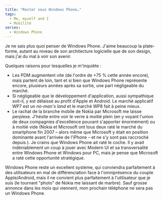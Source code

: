 ```yaml
---
title: "Rester sous Windows Phone…"
tags:
  - Me, myself and I
  - Mobilité
series:
  - Windows Phone
---
```


Je ne sais plus quoi penser de Windows Phone. J'aime beaucoup la plate-forme, autant au niveau de son architecture logicielle que de son design, mais j'ai du mal à voir son avenir.

<!-- more -->

Quelques raisons pour lesquelles je m'inquiète&nbsp;:

*   Les PDM augmentent vite (de l'ordre de +75 % cette année encore), mais partent de loin, tant et si bien que Windows Phone représente encore, plusieurs années après sa sortie, une part négligeable du marché.
*   Si négligeable que le développement d'application, aussi sympathique soit-il, y est délaissé au profit d'Apple et Android. Le marché applicatif WP7 est un _no-man's land_ et le marché WP8 fait à peine mieux.
*   Le rachat de la branche mobile de Nokia par Microsoft me laisse perplexe. J'hésite entre voir le verre à moitié plein (en y voyant l'union de deux compagnies d'excellence pouvant s'apporter énormément) ou à moitié vide (Nokia et Microsoft ont tous deux raté le marché du smartphone fin 2007 – alors même que Microsoft y était en position dominante avant l'arrivée de l'iPhone – et ne s'y sont pas raccroché depuis ).
Je crains que Windows Phone ait raté le coche. Il y avait indéniablement un coup à jouer avec Modern UI et sa transversalité entre Windows Phone et Windows pour PC, mais je pense que Microsoft a raté cette opportunité stratégique.

Windows Phone reste un excellent système, qui conviendra parfaitement à des utilisateurs en mal de différenciation face à l'omniprésence du couple Apple/Android, mais il ne convient plus parfaitement à l'utilisateur que je suis (le tournant "photo" de Nokia me laissant de marbre). Sauf grosse annonce dans les mois qui viennent, mon prochain téléphone ne sera pas un Windows Phone.
